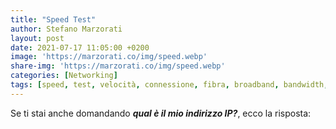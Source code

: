 ```yaml
---
title: "Speed Test"
author: Stefano Marzorati
layout: post
date: 2021-07-17 11:05:00 +0200
image: 'https://marzorati.co/img/speed.webp'
share-img: 'https://marzorati.co/img/speed.webp'
categories: [Networking]
tags: [speed, test, velocità, connessione, fibra, broadband, bandwidth, speedtest, speed test, bandwidth speed test, internet speed test, broadband speed test, internet, network, broadband, latency, ping, throughput, download, upload, connection, dsl, adsl, cable, t1, isp, voip, ip, p address, tcp]
---
```

<center>
<script src="https://ws.nperf.com/partner/js?k=33320d1b-1d22-4731-a225-7e710332a1f8"></script>
</center>

Se ti stai anche domandando ***qual è il mio indirizzo IP?***, ecco la risposta:

<center>
<script type="text/javascript" src="https://ajax.googleapis.com/ajax/libs/jquery/1.9.1/jquery.min.js"></script><script type="text/javascript" src="https://www.whatismyip.com/custom/wimi-script.js"></script>
</center>